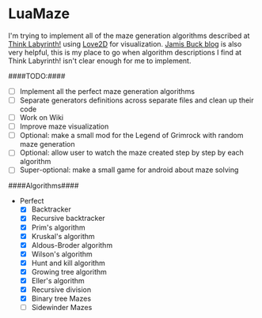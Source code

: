 LuaMaze
=======

I'm trying to implement all of the maze generation algorithms described at [Think Labyrinth!](http://www.astrolog.org/labyrnth/algrithm.htm) using [Love2D](http://love2d.org/) for visualization.
[Jamis Buck blog](http://weblog.jamisbuck.org/2011/2/7/maze-generation-algorithm-recap) is also very helpful, this is my place to go when algorithm descriptions I find at Think Labyrinth! isn't clear enough for me to implement.

####TODO:####

* [ ] Implement all the perfect maze generation algorithms
* [ ] Separate generators definitions across separate files and clean up their code
* [ ] Work on Wiki
* [ ] Improve maze visualization
* [ ] Optional: make a small mod for the Legend of Grimrock with random maze generation
* [ ] Optional: allow user to watch the maze created step by step by each algorithm
* [ ] Super-optional: make a small game for android about maze solving

####Algorithms####

* Perfect
  * [x] Backtracker
  * [x] Recursive backtracker 
  * [x] Prim's algorithm
  * [x] Kruskal's algorithm
  * [x] Aldous-Broder algorithm
  * [x] Wilson's algorithm
  * [x] Hunt and kill algorithm
  * [x] Growing tree algorithm
  * [x] Eller's algorithm
  * [x] Recursive division
  * [x] Binary tree Mazes
  * [ ] Sidewinder Mazes
